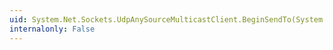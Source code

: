 ```yaml
---
uid: System.Net.Sockets.UdpAnySourceMulticastClient.BeginSendTo(System.Byte[],System.Int32,System.Int32,System.Net.IPEndPoint,System.AsyncCallback,System.Object)
internalonly: False
---
```

